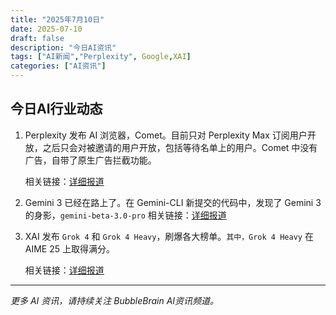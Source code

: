 ```yaml
---
title: "2025年7月10日"
date: 2025-07-10
draft: false
description: "今日AI资讯"
tags: ["AI新闻","Perplexity", Google,XAI]
categories: ["AI资讯"]
---
```


## 今日AI行业动态

1. Perplexity 发布 AI 浏览器，Comet。目前只对 Perplexity Max 订阅用户开放，之后只会对被邀请的用户开放，包括等待名单上的用户。Comet 中没有广告，自带了原生广告拦截功能。

    相关链接：[详细报道](https://x.com/testingcatalog/status/1942986390817403223) 

2. Gemini 3 已经在路上了。在 Gemini-CLI 新提交的代码中，发现了 Gemini 3 的身影，`gemini-beta-3.0-pro` 
    相关链接：[详细报道](https://x.com/testingcatalog/status/1942992358565413332)  

3. XAI 发布 `Grok 4` 和 `Grok 4 Heavy`，刷爆各大榜单。`其中，Grok 4 Heavy` 在 AIME 25 上取得满分。 

    相关链接：[详细报道](https://x.com/xai/status/1943158495588815072)

---

*更多 AI 资讯，请持续关注 BubbleBrain AI资讯频道。*